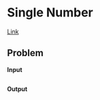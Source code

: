 # Single Number <!-- omit in toc -->

[Link](https://leetcode.com/explore/interview/card/top-interview-questions-easy/92/array/549/)

## Problem


**Input**  


```

```

**Output**  


```

```
